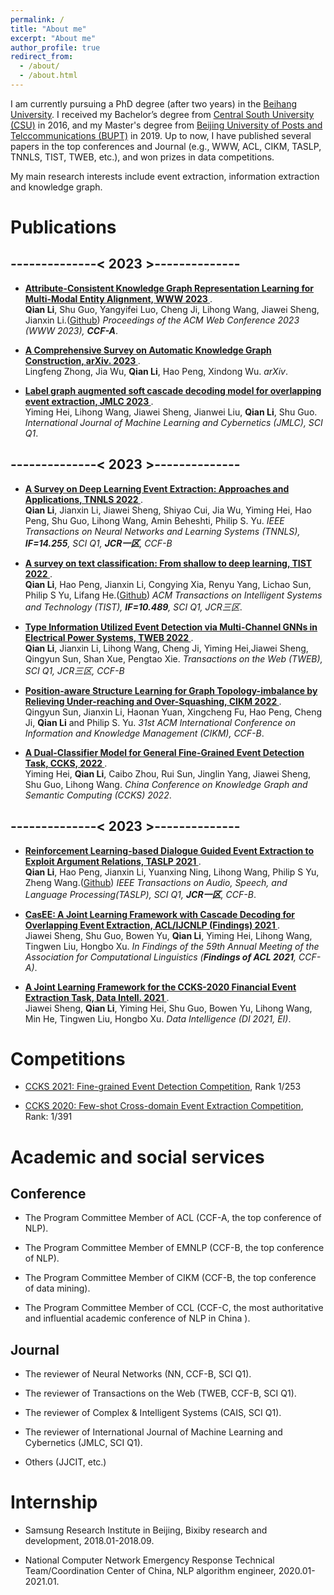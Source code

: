 ```yaml
---
permalink: /
title: "About me"
excerpt: "About me"
author_profile: true
redirect_from: 
  - /about/
  - /about.html
---
```


I am currently pursuing a PhD degree (after two years) in the [Beihang University](https://buaa.edu.cn/). I received my Bachelor’s degree from [Central South University (CSU)](https://www.csu.edu.cn/) in 2016, and my Master's degree from [Beijing University of Posts and Telccommunications (BUPT)](https://www.bupt.edu.cn/) in 2019.  Up to now, I have published several papers in the top conferences and Journal (e.g., WWW, ACL, CIKM, TASLP, TNNLS, TIST, TWEB, etc.), and won prizes in data competitions. 

My main research interests include event extraction, information extraction and knowledge graph.


# Publications

## --------------< 2023 >--------------

- **<a href="https://github.com/xiaoqian19940510/ACK-MMEA" target="_blank">Attribute-Consistent Knowledge Graph Representation Learning for Multi-Modal Entity Alignment, WWW 2023 </a>**.<br>
  **Qian Li**, Shu Guo, Yangyifei Luo, Cheng Ji, Lihong Wang, Jiawei Sheng, Jianxin Li.(<a href="https://github.com/xiaoqian19940510/ACK-MMEA" target="_blank">Github</a>)
  *Proceedings of the ACM Web Conference 2023 (WWW 2023), **CCF-A***.


- **<a href="https://arxiv.org/abs/2302.05019" target="_blank">A Comprehensive Survey on Automatic Knowledge Graph Construction,  arXiv. 2023 </a>**.<br>
  Lingfeng Zhong, Jia Wu, **Qian Li**, Hao Peng, Xindong Wu. *arXiv*.
  
- **<a href="https://ieeexplore.ieee.org/abstract/document/9927311/" target="_blank">Label graph augmented soft cascade decoding model for overlapping event extraction,  JMLC 2023 </a>**.<br>
  Yiming Hei, Lihong Wang, Jiawei Sheng, Jianwei Liu, **Qian Li**, Shu Guo. *International Journal of Machine Learning and Cybernetics (JMLC), SCI Q1*.
  


## --------------< 2023 >--------------

- **<a href="https://ieeexplore.ieee.org/abstract/document/9927311/" target="_blank">A Survey on Deep Learning Event Extraction: Approaches and Applications,  TNNLS 2022 </a>**.<br>
  **Qian Li**, Jianxin Li, Jiawei Sheng, Shiyao Cui, Jia Wu, Yiming Hei, Hao Peng, Shu Guo, Lihong Wang, Amin Beheshti, Philip S. Yu. *IEEE Transactions on Neural Networks and Learning Systems (TNNLS), **IF=14.255**, SCI Q1, **JCR一区**, CCF-B*

- **<a href="https://dl.acm.org/doi/abs/10.1145/3495162" target="_blank">A survey on text classification: From shallow to deep learning, TIST 2022 </a>**.<br>
  **Qian Li**, Hao Peng, Jianxin Li, Congying Xia, Renyu Yang, Lichao Sun, Philip S Yu, Lifang He.(<a href="https://github.com/xiaoqian19940510/text-classification-surveys" target="_blank">Github</a>)
  *ACM Transactions on Intelligent Systems and Technology (TIST), **IF=10.489**, SCI Q1, JCR三区*.


- **<a href="https://ieeexplore.ieee.org/abstract/document/9927311/" target="_blank">Type Information Utilized Event Detection via Multi-Channel GNNs in Electrical Power Systems,  TWEB 2022 </a>**.<br>
  **Qian Li**, Jianxin Li, Lihong Wang, Cheng Ji, Yiming Hei,Jiawei Sheng, Qingyun Sun, Shan Xue, Pengtao Xie. *Transactions on the Web (TWEB), SCI Q1, JCR三区, CCF-B*

- **<a href="https://aclanthology.org/2021.findings-acl.14/"> Position-aware Structure Learning for Graph Topology-imbalance by Relieving Under-reaching and Over-Squashing, CIKM 2022 </a>**.<br>
  Qingyun Sun, Jianxin Li, Haonan Yuan, Xingcheng Fu, Hao Peng, Cheng Ji, **Qian Li** and Philip S. Yu.
  *31st ACM International Conference on Information and Knowledge Management (CIKM), CCF-B*.


- **<a href="https://link.springer.com/chapter/10.1007/978-981-19-0713-5_3" target="_blank">A Dual-Classifier Model for General Fine-Grained Event Detection Task,  CCKS, 2022 </a>**.<br>
  Yiming Hei, **Qian Li**, Caibo Zhou, Rui Sun, Jinglin Yang, Jiawei Sheng, Shu Guo, Lihong Wang. *China Conference on Knowledge Graph and Semantic Computing (CCKS) 2022*.

## --------------< 2023 >--------------

- **<a href="https://ieeexplore.ieee.org/abstract/document/9664363" target="_blank">Reinforcement Learning-based Dialogue Guided Event Extraction to Exploit Argument Relations, TASLP 2021 </a>**.<br>
  **Qian Li**, Hao Peng, Jianxin Li, Yuanxing Ning, Lihong Wang, Philip S Yu, Zheng Wang.(<a href="https://github.com/xiaoqian19940510/TASLP-EAREE" target="_blank">Github</a>)
  *IEEE Transactions on Audio, Speech, and Language Processing(TASLP), SCI Q1, **JCR一区**, CCF-B*.


- **<a href="https://aclanthology.org/2021.findings-acl.14/">CasEE: A Joint Learning Framework with Cascade Decoding for Overlapping Event Extraction, ACL/IJCNLP (Findings) 2021 </a>**.<br>
  Jiawei Sheng, Shu Guo, Bowen Yu, **Qian Li**, Yiming Hei, Lihong Wang, Tingwen Liu, Hongbo Xu.
  *In Findings of the 59th Annual Meeting of the Association for Computational Linguistics (**Findings of ACL 2021**, CCF-A)*.




- **<a href="https://direct.mit.edu/dint/article/3/3/444/100995/A-Joint-Learning-Framework-for-the-CCKS-2020" target="_blank">A Joint Learning Framework for the CCKS-2020 Financial Event Extraction Task,  Data Intell. 2021 </a>**.<br>
  Jiawei Sheng, **Qian Li**, Yiming Hei, Shu Guo, Bowen Yu, Lihong Wang, Min He, Tingwen Liu, Hongbo Xu. *Data Intelligence (DI 2021, EI)*.
  



# Competitions

- [CCKS 2021: Fine-grained Event Detection Competition](http://sigkg.cn/ccks2021/), Rank 1/253 

- [CCKS 2020: Few-shot Cross-domain Event Extraction Competition](http://sigkg.cn/ccks2020/?page_id=69#task4), Rank: 1/391 


# Academic and social services

## Conference

- The Program Committee Member of ACL (CCF-A, the top conference of NLP).

- The Program Committee Member of EMNLP (CCF-B, the top conference of NLP).

- The Program Committee Member of CIKM (CCF-B, the top conference of data mining).

- The Program Committee Member of CCL (CCF-C, the most authoritative and influential academic conference of NLP in China ).


## Journal
- The reviewer of Neural Networks (NN, CCF-B, SCI Q1).

- The reviewer of Transactions on the Web (TWEB, CCF-B, SCI Q1).

- The reviewer of Complex & Intelligent Systems (CAIS, SCI Q1).

- The reviewer of International Journal of Machine Learning and Cybernetics (JMLC, SCI Q1).

- Others (JJCIT, etc.)






# Internship

- Samsung Research Institute in Beijing, Bixiby research and development, 2018.01-2018.09.

- National Computer Network Emergency Response Technical Team/Coordination Center of China, NLP algorithm engineer, 2020.01-2021.01.


